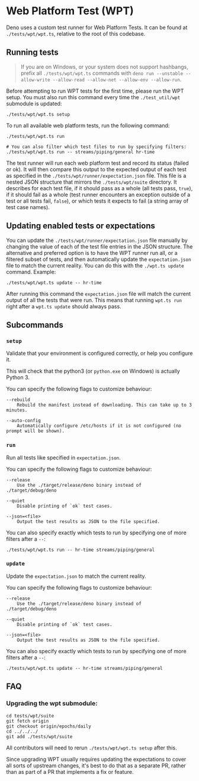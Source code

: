 # Web Platform Test (WPT)

Deno uses a custom test runner for Web Platform Tests. It can be found at
`./tests/wpt/wpt.ts`, relative to the root of this codebase.

## Running tests

> If you are on Windows, or your system does not support hashbangs, prefix all
> `./tests/wpt/wpt.ts` commands with
> `deno run --unstable --allow-write --allow-read --allow-net --allow-env --allow-run`.

Before attempting to run WPT tests for the first time, please run the WPT setup.
You must also run this command every time the `./test_util/wpt` submodule is
updated:

```shell
./tests/wpt/wpt.ts setup
```

To run all available web platform tests, run the following command:

```shell
./tests/wpt/wpt.ts run

# You can also filter which test files to run by specifying filters:
./tests/wpt/wpt.ts run -- streams/piping/general hr-time
```

The test runner will run each web platform test and record its status (failed or
ok). It will then compare this output to the expected output of each test as
specified in the `./tests/wpt/runner/expectation.json` file. This file is a
nested JSON structure that mirrors the `./tests/wpt/suite` directory. It
describes for each test file, if it should pass as a whole (all tests pass,
`true`), if it should fail as a whole (test runner encounters an exception
outside of a test or all tests fail, `false`), or which tests it expects to fail
(a string array of test case names).

## Updating enabled tests or expectations

You can update the `./tests/wpt/runner/expectation.json` file manually by
changing the value of each of the test file entries in the JSON structure. The
alternative and preferred option is to have the WPT runner run all, or a
filtered subset of tests, and then automatically update the `expectation.json`
file to match the current reality. You can do this with the `./wpt.ts update`
command. Example:

```shell
./tests/wpt/wpt.ts update -- hr-time
```

After running this command the `expectation.json` file will match the current
output of all the tests that were run. This means that running `wpt.ts run`
right after a `wpt.ts update` should always pass.

## Subcommands

### `setup`

Validate that your environment is configured correctly, or help you configure
it.

This will check that the python3 (or `python.exe` on Windows) is actually
Python 3.

You can specify the following flags to customize behaviour:

```console
--rebuild
    Rebuild the manifest instead of downloading. This can take up to 3 minutes.

--auto-config
    Automatically configure /etc/hosts if it is not configured (no prompt will be shown).
```

### `run`

Run all tests like specified in `expectation.json`.

You can specify the following flags to customize behaviour:

```console
--release
    Use the ./target/release/deno binary instead of ./target/debug/deno

--quiet
    Disable printing of `ok` test cases.

--json=<file>
    Output the test results as JSON to the file specified.
```

You can also specify exactly which tests to run by specifying one of more
filters after a `--`:

```console
./tests/wpt/wpt.ts run -- hr-time streams/piping/general
```

### `update`

Update the `expectation.json` to match the current reality.

You can specify the following flags to customize behaviour:

```console
--release
    Use the ./target/release/deno binary instead of ./target/debug/deno

--quiet
    Disable printing of `ok` test cases.

--json=<file>
    Output the test results as JSON to the file specified.
```

You can also specify exactly which tests to run by specifying one of more
filters after a `--`:

```console
./tests/wpt/wpt.ts update -- hr-time streams/piping/general
```

## FAQ

### Upgrading the wpt submodule:

```shell
cd tests/wpt/suite
git fetch origin
git checkout origin/epochs/daily
cd ../../../
git add ./tests/wpt/suite
```

All contributors will need to rerun `./tests/wpt/wpt.ts setup` after this.

Since upgrading WPT usually requires updating the expectations to cover all
sorts of upstream changes, it's best to do that as a separate PR, rather than as
part of a PR that implements a fix or feature.
